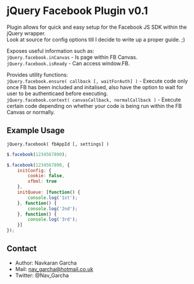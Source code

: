 # jQuery Facebook Plugin v0.1

Plugin allows for quick and easy setup for the Facebook JS SDK within the jQuery wrapper.   
Look at source for config options till I decide to write up a proper guide. ;)

Exposes useful information such as:     
`jQuery.facebook.inCanvas` - Is page within FB Canvas.  
`jQuery.facebook.isReady` - Can access window.FB.

Provides utility functions:     
`jQuery.facebook.ensure( callback [, waitForAuth] )` - Execute code only once FB has been included and initalised, also have the option to wait for user to be authenticaed before executing.   
`jQuery.facebook.context( canvasCallback, normalCallback )` - Execute certain code depending on whether your code is being run within the FB Canvas or normally.


## Example Usage
`jQuery.facebook( fbAppId [, settings] )`

``` javascript
$.facebook(1234567890);

$.facebook(1234567890, {  
    initConfig: {
        cookie: false,
        xfbml: true
    },
    initQueue: [function() {         
        console.log('1st');    
    }, function() {         
        console.log('2nd');    
    }, function() {         
        console.log('3rd');    
    }]
});
```

## Contact
* Author: Navkaran Garcha
* Mail: nav_garcha@hotmail.co.uk
* Twitter: @Nav_Garcha